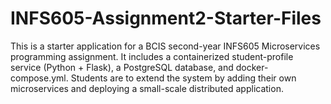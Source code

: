 # INFS605-Assignment2-Starter-Files
This is a starter application for a BCIS second-year INFS605 Microservices programming assignment. It includes a containerized student-profile service (Python + Flask), a PostgreSQL database, and docker-compose.yml. Students are to extend the system by adding their own microservices and deploying a small-scale distributed application.
